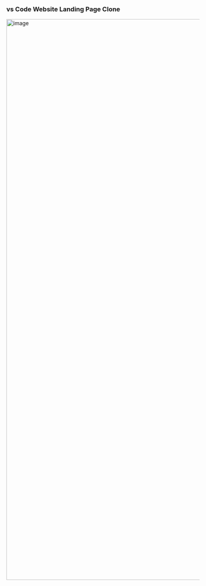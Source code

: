### vs Code Website Landing Page Clone

<img width="1464" alt="image" src="https://github.com/user-attachments/assets/7290bf67-3270-4699-91c5-e79a3f2c2967">
